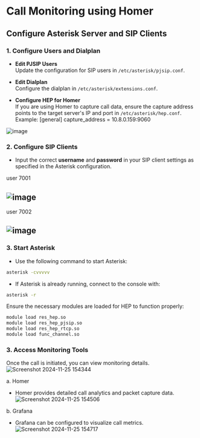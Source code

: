 # **Call Monitoring using Homer**

## **Configure Asterisk Server and SIP Clients**

### **1. Configure Users and Dialplan**
- **Edit PJSIP Users**  
  Update the configuration for SIP users in `/etc/asterisk/pjsip.conf`.

- **Edit Dialplan**  
  Configure the dialplan in `/etc/asterisk/extensions.conf`.

- **Configure HEP for Homer**  
  If you are using Homer to capture call data, ensure the capture address points to the target server's IP and port in `/etc/asterisk/hep.conf`.  
  Example:  [general] capture_address = 10.8.0.159:9060

![image](https://github.com/user-attachments/assets/2ac9f8a9-d184-4b9f-89e2-80e1d944b4f1)

### **2. Configure SIP Clients**
- Input the correct **username** and **password** in your SIP client settings as specified in the Asterisk configuration.

user 7001

![image](https://github.com/user-attachments/assets/259d4f0c-8cda-46d9-a5be-a3762956a33d)
---
user 7002

![image](https://github.com/user-attachments/assets/f66a4124-58f7-4a87-bc7f-62213be76f59)
---

### **3. Start Asterisk**
- Use the following command to start Asterisk:
```bash
asterisk -cvvvvv
```
- If Asterisk is already running, connect to the console with:
```bash
asterisk -r
```
Ensure the necessary modules are loaded for HEP to function properly:
```bash
module load res_hep.so
module load res_hep_pjsip.so
module load res_hep_rtcp.so
module load func_channel.so
```

### **3. Access Monitoring Tools**
Once the call is initiated, you can view monitoring details.
![Screenshot 2024-11-25 154344](https://github.com/user-attachments/assets/6e8e1e85-f6a2-47d7-970a-30d1254299bb)

a. Homer
- Homer provides detailed call analytics and packet capture data.
![Screenshot 2024-11-25 154506](https://github.com/user-attachments/assets/ee822d65-b394-4158-b4fe-b2b57c6a18e0)

b. Grafana
- Grafana can be configured to visualize call metrics.
![Screenshot 2024-11-25 154717](https://github.com/user-attachments/assets/21252ac7-7918-4496-9a54-bbfe033e2dd1)


